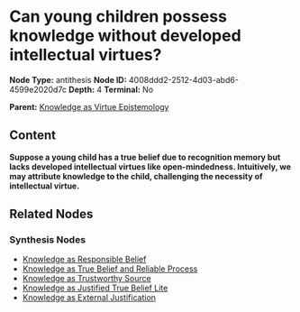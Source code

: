 # Can young children possess knowledge without developed intellectual virtues?

**Node Type:** antithesis
**Node ID:** 4008ddd2-2512-4d03-abd6-4599e2020d7c
**Depth:** 4
**Terminal:** No

**Parent:** [Knowledge as Virtue Epistemology](knowledge-as-virtue-epistemology-synthesis-e70609b7-df08-451f-b0c0-43ed6d6ae6d0.md)

## Content

**Suppose a young child has a true belief due to recognition memory but lacks developed intellectual virtues like open-mindedness. Intuitively, we may attribute knowledge to the child, challenging the necessity of intellectual virtue.**

## Related Nodes

### Synthesis Nodes

- [Knowledge as Responsible Belief](knowledge-as-responsible-belief-synthesis-7fde60c1-7f13-471e-a63f-fc11bfdff45e.md)
- [Knowledge as True Belief and Reliable Process](knowledge-as-true-belief-and-reliable-process-synthesis-6e757b20-3d4a-4c0a-a1d7-50a225adc656.md)
- [Knowledge as Trustworthy Source](knowledge-as-trustworthy-source-synthesis-986423f2-a9c9-4b56-b8b7-dffe38fd6da3.md)
- [Knowledge as Justified True Belief Lite](knowledge-as-justified-true-belief-lite-synthesis-5975462a-b8d4-4dbe-b94d-e4e4dfc18a4d.md)
- [Knowledge as External Justification](knowledge-as-external-justification-synthesis-ea07cc8f-fcbd-4bd1-8d61-944ff6cbe608.md)
